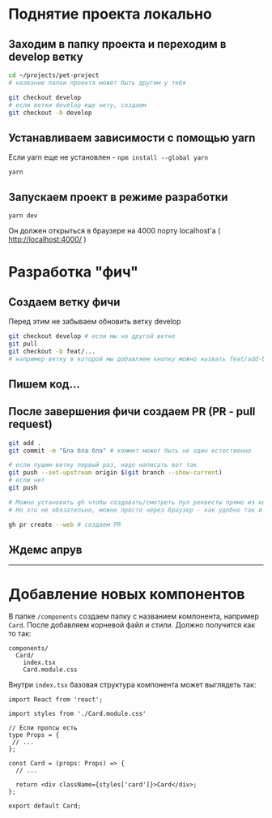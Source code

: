 # Поднятие проекта локально

## Заходим в папку проекта и переходим в develop ветку

```bash
cd ~/projects/pet-project
# название папки проекта может быть другим у тебя

git checkout develop
# если ветки develop еще нету, создаем
git checkout -b develop
```

## Устанавливаем зависимости с помощью yarn

Если yarn еще не установлен - `npm install --global yarn`

```
yarn
```

## Запускаем проект в режиме разработки

```
yarn dev
```

Он должен открыться в браузере на 4000 порту localhost'а ( [http://localhost:4000/](http://localhost:4000/) )

# Разработка "фич"

## Создаем ветку фичи

Перед этим не забываем обновить ветку develop

```bash
git checkout develop # если мы на другой ветке
git pull
git checkout -b feat/...
# например ветку в которой мы добавляем кнопку можно назвать feat/add-button
```

## Пишем код...

## После завершения фичи создаем PR (PR - pull request)

```bash
git add .
git commit -m "Бла бла бла" # коммит может быть не один естественно

# если пушим ветку первый раз, надо написать вот так
git push --set-upstream origin $(git branch --show-current)
# если нет
git push

# Можно установить gh чтобы создавать/смотреть пул реквесты прямо из консоли
# Но это не обязательно, можно просто через браузер - как удобно так и делаем

gh pr create --web # создаем PR
```

## Ждемс апрув

---

# Добавление новых компонентов

В папке `/components` создаем папку с названием компонента,
например `Card`. После добавляем корневой файл и стили. Должно получится как то так:

```
components/
  Card/
    index.tsx
    Card.module.css
```

Внутри `index.tsx` базовая структура компонента может выглядеть так:

```
import React from 'react';

import styles from './Card.module.css'

// Если пропсы есть
type Props = {
 // ...
};

const Card = (props: Props) => {
  // ...

  return <div className={styles['card']}>Card</div>;
};

export default Card;
```

